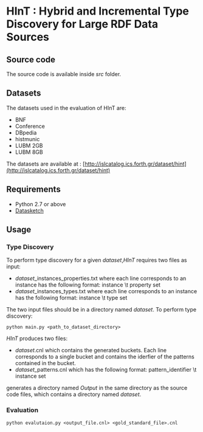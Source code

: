 #	HInT : Hybrid and Incremental Type Discovery for Large RDF Data Sources

## Source code

The source code is available inside *src* folder.


## Datasets

The datasets used in the evaluation of HInT are:

- BNF
- Conference
- DBpedia
- histmunic
- LUBM 2GB
- LUBM 8GB

The datasets are available at :	
[http://islcatalog.ics.forth.gr/dataset/hint](http://islcatalog.ics.forth.gr/dataset/hint)


## Requirements

- Python 2.7 or above
- [Datasketch](https://github.com/ekzhu/datasketch)


## Usage

### Type Discovery

To perform type discovery for a given *dataset*,*HInT* requires two files as input:

- *dataset*_instances_properties.txt where each line corresponds to an instance has the following format: 
    instance \t property set
- *dataset*_instances_types.txt where each line corresponds to an instance has the following format: 
    instance \t type set

The two input files should be in a directory named *dataset*.
To perform type discovery:
    
    python main.py <path_to_dataset_directory>
    
*HInT* produces two files:

- *dataset*.cnl which contains the generated buckets. Each line corresponds to a single bucket and contains the iderfier of the patterns contained in the bucket.
- *dataset*_patterns.cnl which has the following format:
   pattern_identifier \t instance set
   
generates a directory named *Output* in the same directory as the source code files, which contains a directory named *dataset*.
  
### Evaluation
    python evalutaion.py <output_file.cnl> <gold_standard_file>.cnl
  
